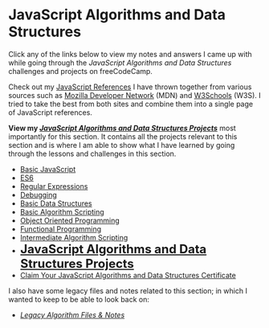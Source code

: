 # JavaScript Algorithms and Data Structures

Click any of the links below to view my notes and answers I came up with while going through the _JavaScript Algorithms and Data Structures_ challenges and projects on freeCodeCamp.

Check out my [JavaScript References](https://github.com/Squibs/freeCodeCamp/blob/master/JavaScript%20References.md#javascript-references) I have thrown together from various sources such as [Mozilla Developer Network](https://developer.mozilla.org/en-US/) (MDN) and [W3Schools](https://www.w3schools.com/) (W3S). I tried to take the best from both sites and combine them into a single page of JavaScript references.

**View my [_JavaScript Algorithms and Data Structures Projects_](https://github.com/Squibs/freeCodeCamp/blob/master/2.%20JavaScript%20Algorithms%20and%20Data%20Structures/10.%20JavaScript%20Algorithms%20and%20Data%20Structures%20Projects.md#javascript-algorithms-and-data-structures-projects)** most importantly for this section. It contains all the projects relevant to this section and is where I am able to show what I have learned by going through the lessons and challenges in this section.

- [Basic JavaScript](https://github.com/Squibs/freeCodeCamp/blob/master/2.%20JavaScript%20Algorithms%20and%20Data%20Structures/1.%20Basic%20JavaScript.md#basic-javascript)
- [ES6](https://github.com/Squibs/freeCodeCamp/blob/master/2.%20JavaScript%20Algorithms%20and%20Data%20Structures/2.%20ES6.md#es6)
- [Regular Expressions](https://github.com/Squibs/freeCodeCamp/blob/master/2.%20JavaScript%20Algorithms%20and%20Data%20Structures/3.%20Regular%20Expressions.md#regular-expressions)
- [Debugging](https://github.com/Squibs/freeCodeCamp/blob/master/2.%20JavaScript%20Algorithms%20and%20Data%20Structures/4.%20Debugging.md#debugging)
- [Basic Data Structures](https://github.com/Squibs/freeCodeCamp/blob/master/2.%20JavaScript%20Algorithms%20and%20Data%20Structures/5.%20Basic%20Data%20Structures.md#basic-data-structures)
- [Basic Algorithm Scripting](https://github.com/Squibs/freeCodeCamp/blob/master/2.%20JavaScript%20Algorithms%20and%20Data%20Structures/6.%20Basic%20Algorithm%20Scripting.md#basic-algorithm-scripting)
- [Object Oriented Programming](https://github.com/Squibs/freeCodeCamp/blob/master/2.%20JavaScript%20Algorithms%20and%20Data%20Structures/7.%20Object%20Oriented%20Programming.md#object-oriented-programming)
- [Functional Programming](https://github.com/Squibs/freeCodeCamp/blob/master/2.%20JavaScript%20Algorithms%20and%20Data%20Structures/8.%20Functional%20Programming.md#functional-programming)
- [Intermediate Algorithm Scripting](https://github.com/Squibs/freeCodeCamp/blob/master/2.%20JavaScript%20Algorithms%20and%20Data%20Structures/9.%20Intermediate%20Algorithm%20Scripting.md#intermediate-algorithm-scripting)
- <font size="5">[**JavaScript Algorithms and Data Structures Projects**](https://github.com/Squibs/freeCodeCamp/blob/master/2.%20JavaScript%20Algorithms%20and%20Data%20Structures/10.%20JavaScript%20Algorithms%20and%20Data%20Structures%20Projects.md#javascript-algorithms-and-data-structures-projects)</font>
- [Claim Your JavaScript Algorithms and Data Structures Certificate](https://github.com/Squibs/freeCodeCamp/blob/master/2.%20JavaScript%20Algorithms%20and%20Data%20Structures/11.%20Claim%20Your%20JavaScript%20Algorithms%20and%20Data%20Structures%20Certificate.md#claim-your-javascript-algorithms-and-data-structures-certificate)

I also have some legacy files and notes related to this section; in which I wanted to keep to be able to look back on:

- _[Legacy Algorithm Files & Notes](https://github.com/Squibs/freeCodeCamp/tree/master/2.%20JavaScript%20Algorithms%20and%20Data%20Structures/Legacy%20Algorithm%20Files%20%26%20Notes#Legacy%20Algorithm%20Files%20%26%20Notes)_

